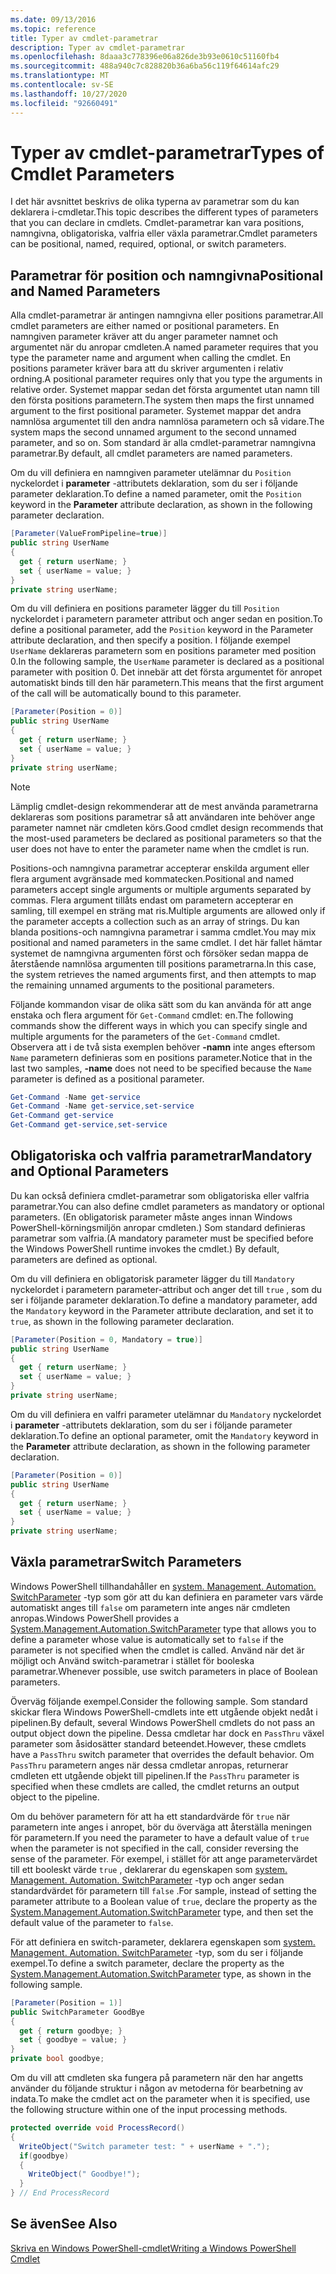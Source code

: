 ```yaml
---
ms.date: 09/13/2016
ms.topic: reference
title: Typer av cmdlet-parametrar
description: Typer av cmdlet-parametrar
ms.openlocfilehash: 8daaa3c778396e06a826de3b93e0610c51160fb4
ms.sourcegitcommit: 488a940c7c828820b36a6ba56c119f64614afc29
ms.translationtype: MT
ms.contentlocale: sv-SE
ms.lasthandoff: 10/27/2020
ms.locfileid: "92660491"
---
```

# <a name="types-of-cmdlet-parameters"></a><span data-ttu-id="c6569-103">Typer av cmdlet-parametrar</span><span class="sxs-lookup"><span data-stu-id="c6569-103">Types of Cmdlet Parameters</span></span>

<span data-ttu-id="c6569-104">I det här avsnittet beskrivs de olika typerna av parametrar som du kan deklarera i-cmdletar.</span><span class="sxs-lookup"><span data-stu-id="c6569-104">This topic describes the different types of parameters that you can declare in cmdlets.</span></span> <span data-ttu-id="c6569-105">Cmdlet-parametrar kan vara positions, namngivna, obligatoriska, valfria eller växla parametrar.</span><span class="sxs-lookup"><span data-stu-id="c6569-105">Cmdlet parameters can be positional, named, required, optional, or switch parameters.</span></span>

## <a name="positional-and-named-parameters"></a><span data-ttu-id="c6569-106">Parametrar för position och namngivna</span><span class="sxs-lookup"><span data-stu-id="c6569-106">Positional and Named Parameters</span></span>

<span data-ttu-id="c6569-107">Alla cmdlet-parametrar är antingen namngivna eller positions parametrar.</span><span class="sxs-lookup"><span data-stu-id="c6569-107">All cmdlet parameters are either named or positional parameters.</span></span> <span data-ttu-id="c6569-108">En namngiven parameter kräver att du anger parameter namnet och argumentet när du anropar cmdleten.</span><span class="sxs-lookup"><span data-stu-id="c6569-108">A named parameter requires that you type the parameter name and argument when calling the cmdlet.</span></span> <span data-ttu-id="c6569-109">En positions parameter kräver bara att du skriver argumenten i relativ ordning.</span><span class="sxs-lookup"><span data-stu-id="c6569-109">A positional parameter requires only that you type the arguments in relative order.</span></span> <span data-ttu-id="c6569-110">Systemet mappar sedan det första argumentet utan namn till den första positions parametern.</span><span class="sxs-lookup"><span data-stu-id="c6569-110">The system then maps the first unnamed argument to the first positional parameter.</span></span> <span data-ttu-id="c6569-111">Systemet mappar det andra namnlösa argumentet till den andra namnlösa parametern och så vidare.</span><span class="sxs-lookup"><span data-stu-id="c6569-111">The system maps the second unnamed argument to the second unnamed parameter, and so on.</span></span> <span data-ttu-id="c6569-112">Som standard är alla cmdlet-parametrar namngivna parametrar.</span><span class="sxs-lookup"><span data-stu-id="c6569-112">By default, all cmdlet parameters are named parameters.</span></span>

<span data-ttu-id="c6569-113">Om du vill definiera en namngiven parameter utelämnar du `Position` nyckelordet i **parameter** -attributets deklaration, som du ser i följande parameter deklaration.</span><span class="sxs-lookup"><span data-stu-id="c6569-113">To define a named parameter, omit the `Position` keyword in the **Parameter** attribute declaration, as shown in the following parameter declaration.</span></span>

```csharp
[Parameter(ValueFromPipeline=true)]
public string UserName
{
  get { return userName; }
  set { userName = value; }
}
private string userName;
```

<span data-ttu-id="c6569-114">Om du vill definiera en positions parameter lägger du till `Position` nyckelordet i parametern parameter attribut och anger sedan en position.</span><span class="sxs-lookup"><span data-stu-id="c6569-114">To define a positional parameter, add the `Position` keyword in the Parameter attribute declaration, and then specify a position.</span></span> <span data-ttu-id="c6569-115">I följande exempel `UserName` deklareras parametern som en positions parameter med position 0.</span><span class="sxs-lookup"><span data-stu-id="c6569-115">In the following sample, the `UserName` parameter is declared as a positional parameter with position 0.</span></span> <span data-ttu-id="c6569-116">Det innebär att det första argumentet för anropet automatiskt binds till den här parametern.</span><span class="sxs-lookup"><span data-stu-id="c6569-116">This means that the first argument of the call will be automatically bound to this parameter.</span></span>

```csharp
[Parameter(Position = 0)]
public string UserName
{
  get { return userName; }
  set { userName = value; }
}
private string userName;
```

> [!NOTE]
> <span data-ttu-id="c6569-117">Lämplig cmdlet-design rekommenderar att de mest använda parametrarna deklareras som positions parametrar så att användaren inte behöver ange parameter namnet när cmdleten körs.</span><span class="sxs-lookup"><span data-stu-id="c6569-117">Good cmdlet design recommends that the most-used parameters be declared as positional parameters so that the user does not have to enter the parameter name when the cmdlet is run.</span></span>

<span data-ttu-id="c6569-118">Positions-och namngivna parametrar accepterar enskilda argument eller flera argument avgränsade med kommatecken.</span><span class="sxs-lookup"><span data-stu-id="c6569-118">Positional and named parameters accept single arguments or multiple arguments separated by commas.</span></span> <span data-ttu-id="c6569-119">Flera argument tillåts endast om parametern accepterar en samling, till exempel en sträng mat ris.</span><span class="sxs-lookup"><span data-stu-id="c6569-119">Multiple arguments are allowed only if the parameter accepts a collection such as an array of strings.</span></span> <span data-ttu-id="c6569-120">Du kan blanda positions-och namngivna parametrar i samma cmdlet.</span><span class="sxs-lookup"><span data-stu-id="c6569-120">You may mix positional and named parameters in the same cmdlet.</span></span> <span data-ttu-id="c6569-121">I det här fallet hämtar systemet de namngivna argumenten först och försöker sedan mappa de återstående namnlösa argumenten till positions parametrarna.</span><span class="sxs-lookup"><span data-stu-id="c6569-121">In this case, the system retrieves the named arguments first, and then attempts to map the remaining unnamed arguments to the positional parameters.</span></span>

<span data-ttu-id="c6569-122">Följande kommandon visar de olika sätt som du kan använda för att ange enstaka och flera argument för `Get-Command` cmdlet: en.</span><span class="sxs-lookup"><span data-stu-id="c6569-122">The following commands show the different ways in which you can specify single and multiple arguments for the parameters of the `Get-Command` cmdlet.</span></span> <span data-ttu-id="c6569-123">Observera att i de två sista exemplen behöver **-namn** inte anges eftersom `Name` parametern definieras som en positions parameter.</span><span class="sxs-lookup"><span data-stu-id="c6569-123">Notice that in the last two samples, **-name** does not need to be specified because the `Name` parameter is defined as a positional parameter.</span></span>

```powershell
Get-Command -Name get-service
Get-Command -Name get-service,set-service
Get-Command get-service
Get-Command get-service,set-service
```

## <a name="mandatory-and-optional-parameters"></a><span data-ttu-id="c6569-124">Obligatoriska och valfria parametrar</span><span class="sxs-lookup"><span data-stu-id="c6569-124">Mandatory and Optional Parameters</span></span>

<span data-ttu-id="c6569-125">Du kan också definiera cmdlet-parametrar som obligatoriska eller valfria parametrar.</span><span class="sxs-lookup"><span data-stu-id="c6569-125">You can also define cmdlet parameters as mandatory or optional parameters.</span></span> <span data-ttu-id="c6569-126">(En obligatorisk parameter måste anges innan Windows PowerShell-körningsmiljön anropar cmdleten.)  Som standard definieras parametrar som valfria.</span><span class="sxs-lookup"><span data-stu-id="c6569-126">(A mandatory parameter must be specified before the Windows PowerShell runtime invokes the cmdlet.)  By default, parameters are defined as optional.</span></span>

<span data-ttu-id="c6569-127">Om du vill definiera en obligatorisk parameter lägger du till `Mandatory` nyckelordet i parametern parameter-attribut och anger det till `true` , som du ser i följande parameter deklaration.</span><span class="sxs-lookup"><span data-stu-id="c6569-127">To define a mandatory parameter, add the `Mandatory` keyword in the Parameter attribute declaration, and set it to `true`, as shown in the following parameter declaration.</span></span>

```csharp
[Parameter(Position = 0, Mandatory = true)]
public string UserName
{
  get { return userName; }
  set { userName = value; }
}
private string userName;
```

<span data-ttu-id="c6569-128">Om du vill definiera en valfri parameter utelämnar du `Mandatory` nyckelordet i **parameter** -attributets deklaration, som du ser i följande parameter deklaration.</span><span class="sxs-lookup"><span data-stu-id="c6569-128">To define an optional parameter, omit the `Mandatory` keyword in the **Parameter** attribute declaration, as shown in the following parameter declaration.</span></span>

```csharp
[Parameter(Position = 0)]
public string UserName
{
  get { return userName; }
  set { userName = value; }
}
private string userName;
```

## <a name="switch-parameters"></a><span data-ttu-id="c6569-129">Växla parametrar</span><span class="sxs-lookup"><span data-stu-id="c6569-129">Switch Parameters</span></span>

<span data-ttu-id="c6569-130">Windows PowerShell tillhandahåller en [system. Management. Automation. SwitchParameter](/dotnet/api/System.Management.Automation.SwitchParameter) -typ som gör att du kan definiera en parameter vars värde automatiskt anges till `false` om parametern inte anges när cmdleten anropas.</span><span class="sxs-lookup"><span data-stu-id="c6569-130">Windows PowerShell provides a [System.Management.Automation.SwitchParameter](/dotnet/api/System.Management.Automation.SwitchParameter) type that allows you to define a parameter whose value is automatically set to `false` if the parameter is not specified when the cmdlet is called.</span></span> <span data-ttu-id="c6569-131">Använd när det är möjligt och Använd switch-parametrar i stället för booleska parametrar.</span><span class="sxs-lookup"><span data-stu-id="c6569-131">Whenever possible, use switch parameters in place of Boolean parameters.</span></span>

<span data-ttu-id="c6569-132">Överväg följande exempel.</span><span class="sxs-lookup"><span data-stu-id="c6569-132">Consider the following sample.</span></span> <span data-ttu-id="c6569-133">Som standard skickar flera Windows PowerShell-cmdlets inte ett utgående objekt nedåt i pipelinen.</span><span class="sxs-lookup"><span data-stu-id="c6569-133">By default, several Windows PowerShell cmdlets do not pass an output object down the pipeline.</span></span> <span data-ttu-id="c6569-134">Dessa cmdletar har dock en `PassThru` växel parameter som åsidosätter standard beteendet.</span><span class="sxs-lookup"><span data-stu-id="c6569-134">However, these cmdlets have a `PassThru` switch parameter that overrides the default behavior.</span></span> <span data-ttu-id="c6569-135">Om `PassThru` parametern anges när dessa cmdletar anropas, returnerar cmdleten ett utgående objekt till pipelinen.</span><span class="sxs-lookup"><span data-stu-id="c6569-135">If the `PassThru` parameter is specified when these cmdlets are called, the cmdlet returns an output object to the pipeline.</span></span>

<span data-ttu-id="c6569-136">Om du behöver parametern för att ha ett standardvärde för `true` när parametern inte anges i anropet, bör du överväga att återställa meningen för parametern.</span><span class="sxs-lookup"><span data-stu-id="c6569-136">If you need the parameter to have a default value of `true` when the parameter is not specified in the call, consider reversing the sense of the parameter.</span></span> <span data-ttu-id="c6569-137">För exempel, i stället för att ange parametervärdet till ett booleskt värde `true` , deklarerar du egenskapen som [system. Management. Automation. SwitchParameter](/dotnet/api/System.Management.Automation.SwitchParameter) -typ och anger sedan standardvärdet för parametern till `false` .</span><span class="sxs-lookup"><span data-stu-id="c6569-137">For sample, instead of setting the parameter attribute to a Boolean value of `true`, declare the property as the [System.Management.Automation.SwitchParameter](/dotnet/api/System.Management.Automation.SwitchParameter) type, and then set the default value of the parameter to `false`.</span></span>

<span data-ttu-id="c6569-138">För att definiera en switch-parameter, deklarera egenskapen som [system. Management. Automation. SwitchParameter](/dotnet/api/System.Management.Automation.SwitchParameter) -typ, som du ser i följande exempel.</span><span class="sxs-lookup"><span data-stu-id="c6569-138">To define a switch parameter, declare the property as the [System.Management.Automation.SwitchParameter](/dotnet/api/System.Management.Automation.SwitchParameter) type, as shown in the following sample.</span></span>

```csharp
[Parameter(Position = 1)]
public SwitchParameter GoodBye
{
  get { return goodbye; }
  set { goodbye = value; }
}
private bool goodbye;
```

<span data-ttu-id="c6569-139">Om du vill att cmdleten ska fungera på parametern när den har angetts använder du följande struktur i någon av metoderna för bearbetning av indata.</span><span class="sxs-lookup"><span data-stu-id="c6569-139">To make the cmdlet act on the parameter when it is specified, use the following structure within one of the input processing methods.</span></span>

```csharp
protected override void ProcessRecord()
{
  WriteObject("Switch parameter test: " + userName + ".");
  if(goodbye)
  {
    WriteObject(" Goodbye!");
  }
} // End ProcessRecord
```

## <a name="see-also"></a><span data-ttu-id="c6569-140">Se även</span><span class="sxs-lookup"><span data-stu-id="c6569-140">See Also</span></span>

[<span data-ttu-id="c6569-141">Skriva en Windows PowerShell-cmdlet</span><span class="sxs-lookup"><span data-stu-id="c6569-141">Writing a Windows PowerShell Cmdlet</span></span>](./writing-a-windows-powershell-cmdlet.md)

